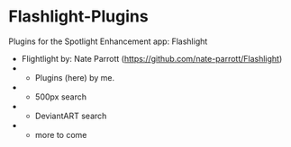 Flashlight-Plugins
==================

Plugins for the Spotlight Enhancement app: Flashlight
- Flightlight by: Nate Parrott (https://github.com/nate-parrott/Flashlight)
- - Plugins (here) by me.
- - 500px search
- - DeviantART search
- - more to come
